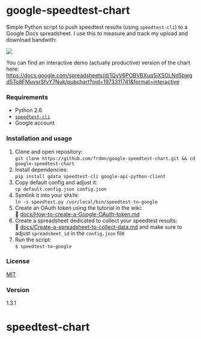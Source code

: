 google-speedtest-chart
======================

Simple Python script to push speedtest results (using `speedtest-cli`) to a Google Docs spreadsheet. I use this to measure and track my upload and download bandwith:

![](http://up.frd.mn/xRiew.png)

You can find an interactive demo (actually productive) version of the chart here: https://docs.google.com/spreadsheets/d/1QvV6POBVBXuq5iXSOLNd5bwgd5To8FMuvsrSfvY7Nuk/pubchart?oid=1973311741&format=interactive

### Requirements

* Python 2.6
* [`speedtest-cli`](https://github.com/sivel/speedtest-cli)
* Google account

### Installation and usage

1. Clone and open repository:  
  `git clone https://github.com/frdmn/google-speedtest-chart.git && cd google-speedtest-chart`
1. Install dependencies:  
  `pip install gdata speedtest-cli google-api-python-client`
1. Copy default config and adjust it:  
  `cp default.config.json config.json`
1. Symlink it into your `$PATH`:  
  `ln -s speedtest.py /usr/local/bin/speedtest-to-google`
1. Create an OAuth token using the tutorial in the wiki:  
  :book: [docs/How-to-create-a-Google-OAuth-token.md](docs/How-to-create-a-Google-OAuth-token.md)
1. Create a spreadsheet dedicated to collect your speedtest results:  
  :book: [docs/Create-a-spreadsheet-to-collect-data.md](docs/Create-a-spreadsheet-to-collect-data.md) and make sure to adjust `spreadsheet_id` in the `config.json` file
1. Run the script:  
  `$ speedtest-to-google`

### License

[MIT](LICENSE)

### Version

1.3.1
# speedtest-chart
